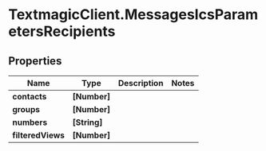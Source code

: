 # TextmagicClient.MessagesIcsParametersRecipients

## Properties
Name | Type | Description | Notes
------------ | ------------- | ------------- | -------------
**contacts** | **[Number]** |  | 
**groups** | **[Number]** |  | 
**numbers** | **[String]** |  | 
**filteredViews** | **[Number]** |  | 


